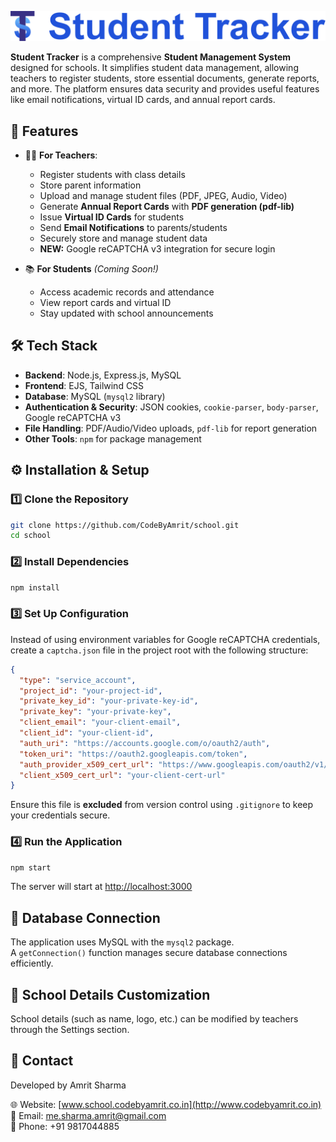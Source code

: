 ![School Logo](public/image/logo.svg)

**Student Tracker** is a comprehensive **Student Management System** designed for schools. It simplifies student data management, allowing teachers to register students, store essential documents, generate reports, and more. The platform ensures data security and provides useful features like email notifications, virtual ID cards, and annual report cards.

## 🚀 Features

- 👩‍🏫 **For Teachers**:  
    - Register students with class details  
    - Store parent information  
    - Upload and manage student files (PDF, JPEG, Audio, Video)  
    - Generate **Annual Report Cards** with **PDF generation (pdf-lib)**  
    - Issue **Virtual ID Cards** for students  
    - Send **Email Notifications** to parents/students  
    - Securely store and manage student data  
    - **NEW:** Google reCAPTCHA v3 integration for secure login

- 📚 **For Students** *(Coming Soon!)*  
    - Access academic records and attendance  
    - View report cards and virtual ID  
    - Stay updated with school announcements  

## 🛠️ Tech Stack

- **Backend**: Node.js, Express.js, MySQL  
- **Frontend**: EJS, Tailwind CSS  
- **Database**: MySQL (`mysql2` library)  
- **Authentication & Security**: JSON cookies, `cookie-parser`, `body-parser`, Google reCAPTCHA v3  
- **File Handling**: PDF/Audio/Video uploads, `pdf-lib` for report generation  
- **Other Tools**: `npm` for package management  

## ⚙️ Installation & Setup

### 1️⃣ Clone the Repository
```sh
git clone https://github.com/CodeByAmrit/school.git
cd school
```

### 2️⃣ Install Dependencies
```sh
npm install
```

### 3️⃣ Set Up Configuration
Instead of using environment variables for Google reCAPTCHA credentials, create a `captcha.json` file in the project root with the following structure:
```json
{
  "type": "service_account",
  "project_id": "your-project-id",
  "private_key_id": "your-private-key-id",
  "private_key": "your-private-key",
  "client_email": "your-client-email",
  "client_id": "your-client-id",
  "auth_uri": "https://accounts.google.com/o/oauth2/auth",
  "token_uri": "https://oauth2.googleapis.com/token",
  "auth_provider_x509_cert_url": "https://www.googleapis.com/oauth2/v1/certs",
  "client_x509_cert_url": "your-client-cert-url"
}
```

Ensure this file is **excluded** from version control using `.gitignore` to keep your credentials secure.

### 4️⃣ Run the Application
```sh
npm start
```
The server will start at [http://localhost:3000](http://localhost:3000)

## 🔐 Database Connection
The application uses MySQL with the `mysql2` package.  
A `getConnection()` function manages secure database connections efficiently.

## 🏫 School Details Customization
School details (such as name, logo, etc.) can be modified by teachers through the Settings section.

## 📧 Contact
Developed by Amrit Sharma

🌐 Website: [www.school.codebyamrit.co.in](http://www.codebyamrit.co.in)  
📧 Email: [me.sharma.amrit@gmail.com](mailto:me.sharma.amrit@gmail.com)  
📱 Phone: +91 9817044885
